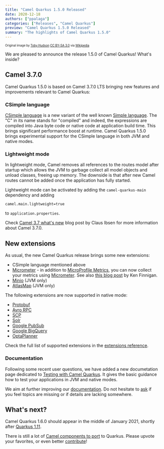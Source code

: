```yaml
---
title: "Camel Quarkus 1.5.0 Released"
date: 2020-12-18
authors: ["ppalaga"]
categories: ["Releases", "Camel Quarkus"]
preview: "Camel Quarkus 1.5.0 Released"
summary: "The highlights of Camel Quarkus 1.5.0"
---
```


<sub><sup>Original image by <a href="https://commons.wikimedia.org/wiki/User:99of9">Toby Hudson</a> <a href="https://creativecommons.org/licenses/by-sa/3.0">CC BY-SA 3.0</a> via <a href="https://en.wikipedia.org/wiki/Camel_racing#/media/File:CamelRacingCamelCup2009Heat.JPG">Wikipedia</a></sup></sub>

We are pleased to announce the release 1.5.0 of Camel Quarkus! What's inside?

## Camel 3.7.0

Camel Quarkus 1.5.0 is based on Camel 3.7.0 LTS bringing new features and improvements relevant to Camel Quarkus:

### CSimple language

[CSimple language](/components/latest/languages/csimple-language.html) is a new variant of the well known [Simple language](/components/latest/languages/simple-language.html). The "C" in its name stands for "compiled" and indeed, the expressions are compiled into Java byte code or native code at application build time. This brings significant performance boost at runtime. Camel Quarkus 1.5.0 brings experimental support for the CSimple language in both JVM and native modes.

### Lightweight mode

In lightweight mode, Camel removes all references to the routes model after startup which allows the JVM to garbage collect all model objects and unload classes, freeing up memory. The downside is that after new Camel routes cannot be added once the application has fully started.

Lightweight mode can be activated by adding the `camel-quarkus-main` dependency and adding

```
camel.main.lightweight=true
```

to `application.properties`.

Check [Camel 3.7 what's new](/blog/2020/12/Camel37-Whatsnew/) blog post by Claus Ibsen for more information about Camel 3.7.0.

## New extensions

As usual, the new Camel Quarkus release brings some new extensions:

* CSimple language mentioned above
* [Micrometer](/camel-quarkus/latest/reference/extensions/micrometer.html) - in addition to [MicroProfile Metrics](/camel-quarkus/latest/reference/extensions/microprofile-metrics.html), you can now collect your metrics using [Micrometer](https://micrometer.io/). See also [this blog post](https://quarkus.io/blog/micrometer-metrics/) by Ken Finnigan.
* [Minio](/camel-quarkus/latest/reference/extensions/minio.html) (JVM only)
* [AtlasMap](/camel-quarkus/latest/reference/extensions/atlasmap.html) (JVM only)

The following extensions are now supported in native mode:

* [Protobuf](/camel-quarkus/latest/reference/extensions/protobuf.html)
* [Avro RPC](/camel-quarkus/latest/reference/extensions/avro-rpc.html)
* [SCP](/camel-quarkus/latest/reference/extensions/jsch.html)
* [Solr](/camel-quarkus/latest/reference/extensions/solr.html)
* [Google PubSub](/camel-quarkus/latest/reference/extensions/google-pubsub.html)
* [Google BigQuery](/camel-quarkus/latest/reference/extensions/google-bigquery.html)
* [OptaPlanner](/camel-quarkus/latest/reference/extensions/optaplanner.html)

Check the full list of supported extensions in the [extensions reference](/camel-quarkus/latest/reference/index.html).

### Documentation

Following some recent user questions, we have added a new documetation page dedicated to [Testing with Camel Quarkus](/camel-quarkus/latest/user-guide/testing.html). It gives the basic guidance how to test your applications in JVM and native modes.

We aim at further improving our [documentation](/camel-quarkus/latest/index.html). Do not
hesitate to [ask](https://github.com/apache/camel-quarkus/issues/new) if you feel topics are missing or if details are lacking somewhere.

## What's next?

Camel Quarkus 1.6.0 should appear in the middle of January 2021, shortly after [Quarkus 1.11](https://groups.google.com/g/quarkus-platform-coordination/c/gXuyg4w3FPo).

There is still a lot of [Camel components to port](https://github.com/apache/camel-quarkus/issues?q=is%3Aissue+is%3Aopen+label%3Aextension) to Quarkus.
Please upvote your favorites, or even better [contribute](/camel-quarkus/latest/contributor-guide/index.html)!
